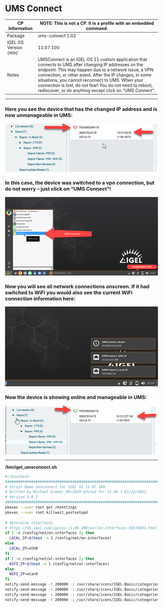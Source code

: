 # UMS Connect

|  CP Information | **NOTE:** This is not a CP. It is a profile with an embedded command.            |
|--------------------|------------|
| Package | ums-connect 1.02 |
| IGEL OS Version (min) | 11.07.100 |
| Notes | UMSConnect is an IGEL OS 11 custom application that connects to UMS after changing IP addresses on the endpoint. This may happen due to a network issue, a VPN connection, or other event. After the IP changes, in some situations, you cannot reconnect to UMS. When your connection is lost, do not fear! You do not need to reboot, rediscover, or do anything except click on “UMS Connect”. |

-----
### Here you see the device that has the changed IP address and is now unmanageable in UMS:

![UMSConnect 01](UMSConnect_01.png)

### In this case, the device was switched to a vpn connection, but do not worry – just click on “UMS Connect”!

![UMSConnect 02](UMSConnect_02.png)

### Now you will see all network connections onscreen. If it had switched to WiFi you would also see the current WiFi connection information here:

![UMSConnect 03](UMSConnect_03.png)

### Now the device is showing online and manageable in UMS:

![UMSConnect 04](UMSConnect_04.png)

-----

**/bin/igel_umsconnect.sh**

```bash
#!/bin/bash
###########################################################################################
# Script Name umsconnect for IGEL OS 11.07.100
# Written by Michael Greear 09/2020 edited for 11.06.1 01/22/2022
# Version 3.0.2
###########################################################################################
pkexec --user root get_rmsettings
pkexec --user root killwait_postsetupd

# determine interfaces
# https://kb.igel.com/igelos-11.08.200/en/lan-interfaces-69178031.html
if [ -e /config/net/en-interfaces ]; then
  LOCAL_IP=$(head -n 1 /config/net/en-interfaces)
else
  LOCAL_IP=eth0
fi
if [ -e /config/net/wl-interfaces ]; then
  WIFI_IP=$(head -n 1 /config/net/wl-interfaces)
else
  WIFI_IP=wlan0
fi
notify-send-message -t 200000 -i /usr/share/icons/IGEL-Basic/categories/64/igel-network.png UMSConnect_Local_IP $(ip -o -4 addr show dev ${LOCAL_IP} | cut -d' ' -f7 | cut -d'/' -f1)
notify-send-message -t 200000 -i /usr/share/icons/IGEL-Basic/categories/64/igel-network.png UMSConnect_WiFi_IP $(ip -o -4 addr show dev ${WIFI_IP} | cut -d' ' -f7 | cut -d'/' -f1)
notify-send-message -t 200000 -i /usr/share/icons/IGEL-Basic/categories/64/igel-network.png UMSConnect_VPN_IP $(ip -o -4 addr show dev tun0 | cut -d' ' -f7 | cut -d'/' -f1)
notify-send-message -t 200000 -i /usr/share/icons/IGEL-Basic/categories/64/igel-info.png UMSConnect_Name $(hostname -a)
  ```
